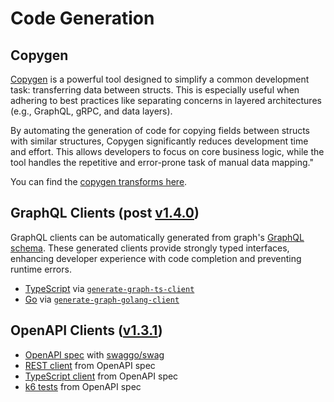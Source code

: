 # Code Generation

## Copygen

[Copygen](https://github.com/switchupcb/copygen) is a powerful tool designed to simplify a common development task: transferring data between structs. This is especially useful when adhering to best practices like separating concerns in layered architectures (e.g., GraphQL, gRPC, and data layers).

By automating the generation of code for copying fields between structs with similar structures, Copygen significantly reduces development time and effort. This allows developers to focus on core business logic, while the tool handles the repetitive and error-prone task of manual data mapping."

You can find the [copygen transforms here](https://github.com/ericbutera/amalgam/blob/ad3d79839030889826a8fb2f0c0dcad48bf9d06e/internal/copygen/setup.go#L12-L41).

## GraphQL Clients (post [v1.4.0](https://github.com/ericbutera/amalgam/releases/tag/v1.4.0))

GraphQL clients can be automatically generated from graph's [GraphQL schema](https://github.com/ericbutera/amalgam/tree/ad3d79839030889826a8fb2f0c0dcad48bf9d06e/tools/graphql-schema). These generated clients provide strongly typed interfaces, enhancing developer experience with code completion and preventing runtime errors.

- [TypeScript](https://github.com/ericbutera/amalgam/blob/9528beb51c6b2affa3b6bd1622ca666983148fc4/ui/app/generated/graphql.ts#L204-L225) via [`generate-graph-ts-client`](https://github.com/ericbutera/amalgam/blob/ad3d79839030889826a8fb2f0c0dcad48bf9d06e/justfile#L165-L169)
- [Go](https://github.com/ericbutera/amalgam/blob/9528beb51c6b2affa3b6bd1622ca666983148fc4/pkg/clients/graphql/graphql.gen.go) via [`generate-graph-golang-client`](https://github.com/ericbutera/amalgam/blob/ad3d79839030889826a8fb2f0c0dcad48bf9d06e/justfile#L159-L162)

## OpenAPI Clients ([v1.3.1](https://github.com/ericbutera/amalgam/releases/tag/v1.3.1))

- [OpenAPI spec](https://github.com/ericbutera/amalgam/blob/8c4e26f23ecd3af6c7eae80cbb1a16165fcd1703/api/docs/swagger.yaml) with [swaggo/swag](https://github.com/swaggo/swag)
- [REST client](https://github.com/ericbutera/amalgam/tree/8c4e26f23ecd3af6c7eae80cbb1a16165fcd1703/pkg/client) from OpenAPI spec
- [TypeScript client](https://github.com/ericbutera/amalgam/tree/8c4e26f23ecd3af6c7eae80cbb1a16165fcd1703/ui/app/lib/client) from OpenAPI spec
- [k6 tests](https://github.com/ericbutera/amalgam/tree/main/k6/tests/openapi) from OpenAPI spec
